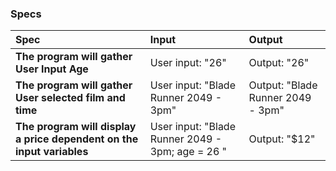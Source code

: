 ### Specs
| Spec | Input | Output |
| :-------------     | :------------- | :------------- |
|**The program will gather User Input Age**| User input: "26" | Output: "26" |
|**The program will gather User selected film and time**| User input: "Blade Runner 2049 - 3pm" | Output: "Blade Runner 2049 - 3pm" |
|**The program will display a price dependent on the input variables**| User input: "Blade Runner 2049 - 3pm; age = 26 " | Output: "$12"|
